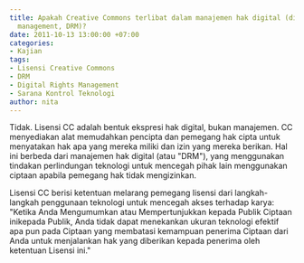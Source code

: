 ```yaml
---
title: Apakah Creative Commons terlibat dalam manajemen hak digital (digital rights
  management, DRM)?
date: 2011-10-13 13:00:00 +07:00
categories:
- Kajian
tags:
- Lisensi Creative Commons
- DRM
- Digital Rights Management
- Sarana Kontrol Teknologi
author: nita
---
```


Tidak. Lisensi CC adalah bentuk ekspresi hak digital, bukan manajemen. CC menyediakan alat memudahkan pencipta dan pemegang hak cipta untuk menyatakan hak apa yang mereka miliki dan izin yang mereka berikan. Hal ini berbeda dari manajemen hak digital (atau "DRM"), yang menggunakan tindakan perlindungan teknologi untuk mencegah pihak lain menggunakan ciptaan apabila pemegang hak tidak mengizinkan.

Lisensi CC berisi ketentuan melarang pemegang lisensi dari langkah-langkah penggunaan teknologi untuk mencegah akses terhadap karya: "Ketika Anda Mengumumkan atau Mempertunjukkan kepada Publik Ciptaan inikepada Publik, Anda tidak dapat menekankan ukuran teknologi efektif apa pun pada Ciptaan yang membatasi kemampuan penerima Ciptaan dari Anda untuk menjalankan hak yang diberikan kepada penerima oleh ketentuan Lisensi ini."
